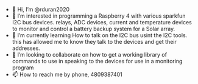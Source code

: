 - 👋 Hi, I’m @rduran2020
- 👀 I’m interested in programming a Raspberry 4 with various sparkfun I2C bus devices. relays, ADC devices, current and temperature devices to monitor and control a battery backup system for a Solar array.
- 🌱 I’m currently learning How to talk on the I2C bus usint the I2C tools.  this has allowed me to know they talk to the devices and get their addresses. 
- 💞️ I’m looking to collaborate on how to get a working library of commands to use in speaking to the devices for use in a monitoring program
- 📫 How to reach me by phone, 4809387401

<!---
rduran2020 is a ✨ special ✨ repository because its `README.md` (this file) appears on your GitHub profile.
You can click the Preview link to take a look at your changes.
--->
